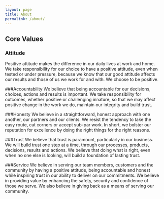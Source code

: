```yaml
---
layout: page
title: About
permalink: /about/
---
```


## Core Values
### Attitude
Positive attitude makes the difference in our daily lives at work and home. We take responsibility for our choice to have a positive attitude, even when tested or under pressure, because we know that our good attitude affects our results and those of us we work for and with. We choose to be positive.

###Accountability
We believe that being accountable for our decisions, choices, actions and results is important. We take responsibility for outcomes, whether positive or challenging innature, so that we may affect positive change in the work we do, maintain our integrity and build trust.

###Honesty
We believe in a straightforward, honest approach with one another, our partners and our clients. We resist the tendency to take the easy route, cut corners or accept sub-par work. In short, we bolster our reputation for excellence by doing the right things for the right reasons.

###Trust
We believe that trust is paramount, particularly in our business. We will build trust one step at a time, through our processes, products, decisions, results and actions. We believe that doing what is right, even when no one else is looking, will build a foundation of lasting trust.

###Service
We believe in serving our team members, customers and the community by having a positive attitude, being accountable and honest while inspiring trust in our ability to deliver on our commitments.  We believe in providing value by enhancing the safety, security and confidence of those we serve.  We also believe in giving back as a means of serving our community.
